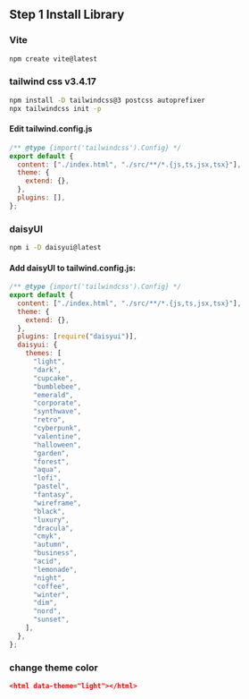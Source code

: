## Step 1 Install Library

### Vite

```bash
npm create vite@latest
```

### tailwind css v3.4.17

```bash
npm install -D tailwindcss@3 postcss autoprefixer
npx tailwindcss init -p
```

#### Edit tailwind.config.js

```js
/** @type {import('tailwindcss').Config} */
export default {
  content: ["./index.html", "./src/**/*.{js,ts,jsx,tsx}"],
  theme: {
    extend: {},
  },
  plugins: [],
};
```

### daisyUI

```bash
npm i -D daisyui@latest
```

#### Add daisyUI to tailwind.config.js:

```js
/** @type {import('tailwindcss').Config} */
export default {
  content: ["./index.html", "./src/**/*.{js,ts,jsx,tsx}"],
  theme: {
    extend: {},
  },
  plugins: [require("daisyui")],
  daisyui: {
    themes: [
      "light",
      "dark",
      "cupcake",
      "bumblebee",
      "emerald",
      "corporate",
      "synthwave",
      "retro",
      "cyberpunk",
      "valentine",
      "halloween",
      "garden",
      "forest",
      "aqua",
      "lofi",
      "pastel",
      "fantasy",
      "wireframe",
      "black",
      "luxury",
      "dracula",
      "cmyk",
      "autumn",
      "business",
      "acid",
      "lemonade",
      "night",
      "coffee",
      "winter",
      "dim",
      "nord",
      "sunset",
    ],
  },
};
```

### change theme color

```json
<html data-theme="light"></html>
```
